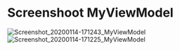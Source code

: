 <h1> Screenshoot MyViewModel </h1>

![Screenshot_20200114-171243_MyViewModel](https://user-images.githubusercontent.com/43690512/72335283-4e7c2b00-36f1-11ea-9c80-17692bc22707.jpg)
![Screenshot_20200114-171225_MyViewModel](https://user-images.githubusercontent.com/43690512/72335287-4e7c2b00-36f1-11ea-9ad6-02b175086026.jpg)
